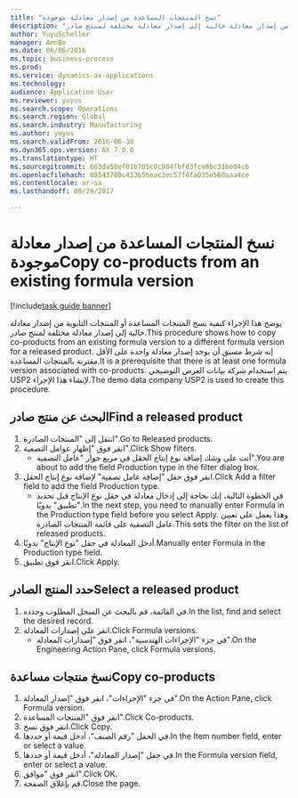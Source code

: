 ```yaml
--- 
title: "نسخ المنتجات المساعدة من إصدار معادلة موجودة"
description: "يوضح هذا الإجراء كيفية نسخ المنتجات المساعدة أو المنتجات الثانوية من إصدار معادلة حالية إلى إصدار معادلة مختلفة لمنتج صادر."
author: YuyuScheller
manager: AnnBe
ms.date: 06/06/2016
ms.topic: business-process
ms.prod: 
ms.service: dynamics-ax-applications
ms.technology: 
audience: Application User
ms.reviewer: yuyus
ms.search.scope: Operations
ms.search.region: Global
ms.search.industry: Manufacturing
ms.author: yuyus
ms.search.validFrom: 2016-06-30
ms.dyn365.ops.version: AX 7.0.0
ms.translationtype: HT
ms.sourcegitcommit: 663da58ef01b705c0c984fbfd3fce8bc31be04c6
ms.openlocfilehash: 80543780c423b5beac3ec57f4fa035e560aaa4ce
ms.contentlocale: ar-sa
ms.lasthandoff: 08/29/2017

---
```

# <a name="copy-co-products-from-an-existing-formula-version"></a><span data-ttu-id="a9884-103">نسخ المنتجات المساعدة من إصدار معادلة موجودة</span><span class="sxs-lookup"><span data-stu-id="a9884-103">Copy co-products from an existing formula version</span></span>

[!include[task guide banner](../../includes/task-guide-banner.md)]

<span data-ttu-id="a9884-104">يوضح هذا الإجراء كيفية نسخ المنتجات المساعدة أو المنتجات الثانوية من إصدار معادلة حالية إلى إصدار معادلة مختلفة لمنتج صادر.</span><span class="sxs-lookup"><span data-stu-id="a9884-104">This procedure shows how to copy co-products from an existing formula version to a different formula version for a released product.</span></span> <span data-ttu-id="a9884-105">إنه شرط مسبق أن يوجد إصدار معادلة واحدة على الأقل مقترنة بالمنتجات المساعدة.</span><span class="sxs-lookup"><span data-stu-id="a9884-105">It is a prerequisite that there is at least one formula version associated with co-products.</span></span> <span data-ttu-id="a9884-106">يتم استخدام شركة بيانات العرض التوضيحي USP2 لإنشاء هذا الإجراء.</span><span class="sxs-lookup"><span data-stu-id="a9884-106">The demo data company USP2 is used to create this procedure.</span></span>


## <a name="find-a-released-product"></a><span data-ttu-id="a9884-107">البحث عن منتج صادر</span><span class="sxs-lookup"><span data-stu-id="a9884-107">Find a released product</span></span>
1. <span data-ttu-id="a9884-108">انتقل إلى "المنتجات الصادرة‬".</span><span class="sxs-lookup"><span data-stu-id="a9884-108">Go to Released products.</span></span>
2. <span data-ttu-id="a9884-109">انقر فوق "إظهار عوامل التصفية".</span><span class="sxs-lookup"><span data-stu-id="a9884-109">Click Show filters.</span></span>
    * <span data-ttu-id="a9884-110">أنت على وشك إضافة نوع إنتاج الحقل في مربع حوار "عامل التصفية".</span><span class="sxs-lookup"><span data-stu-id="a9884-110">You are about to add the field Production type in the filter dialog box.</span></span>  
3. <span data-ttu-id="a9884-111">انقر فوق حقل "إضافة عامل تصفية" لإضافة نوع إنتاج الحقل.</span><span class="sxs-lookup"><span data-stu-id="a9884-111">Click Add a filter field to add the field Production type.</span></span>
    * <span data-ttu-id="a9884-112">في الخطوة التالية، إنك بحاجة إلى إدخال معادلة في حقل نوع الإنتاج قبل تحديد "تطبيق" يدويًا.</span><span class="sxs-lookup"><span data-stu-id="a9884-112">In the next step, you need to manually enter Formula in the Production type field before you select Apply.</span></span> <span data-ttu-id="a9884-113">وهذا يعمل على تعيين عامل التصفية على قائمة المنتجات الصادرة.</span><span class="sxs-lookup"><span data-stu-id="a9884-113">This sets the filter on the list of released products.</span></span>  
4. <span data-ttu-id="a9884-114">أدخل المعادلة في حقل "نوع الإنتاج" يدويًا.</span><span class="sxs-lookup"><span data-stu-id="a9884-114">Manually enter Formula in the Production type field.</span></span>
5. <span data-ttu-id="a9884-115">انقر فوق تطبيق.</span><span class="sxs-lookup"><span data-stu-id="a9884-115">Click Apply.</span></span>

## <a name="select-a-released-product"></a><span data-ttu-id="a9884-116">حدد المنتج الصادر</span><span class="sxs-lookup"><span data-stu-id="a9884-116">Select a released product</span></span>
1. <span data-ttu-id="a9884-117">في القائمة، قم بالبحث عن السجل المطلوب وحدده.</span><span class="sxs-lookup"><span data-stu-id="a9884-117">In the list, find and select the desired record.</span></span>
2. <span data-ttu-id="a9884-118">انقر على إصدارات المعادلة.</span><span class="sxs-lookup"><span data-stu-id="a9884-118">Click Formula versions.</span></span>
    * <span data-ttu-id="a9884-119">في جزء "الإجراءات الهندسية"، انقر فوق "إصدارات المعادلة".</span><span class="sxs-lookup"><span data-stu-id="a9884-119">On the Engineering Action Pane, click Formula versions.</span></span>  

## <a name="copy-co-products"></a><span data-ttu-id="a9884-120">نسخ منتجات مساعدة</span><span class="sxs-lookup"><span data-stu-id="a9884-120">Copy co-products</span></span>
1. <span data-ttu-id="a9884-121">في جزء "الإجراءات"، انقر فوق "إصدار المعادلة".</span><span class="sxs-lookup"><span data-stu-id="a9884-121">On the Action Pane, click Formula version.</span></span>
2. <span data-ttu-id="a9884-122">انقر فوق "‏‫المنتجات المساعدة‬".</span><span class="sxs-lookup"><span data-stu-id="a9884-122">Click Co-products.</span></span>
3. <span data-ttu-id="a9884-123">انقر فوق نسخ.</span><span class="sxs-lookup"><span data-stu-id="a9884-123">Click Copy.</span></span>
4. <span data-ttu-id="a9884-124">في الحقل "رقم الصنف"، أدخل قيمة أو حددها.</span><span class="sxs-lookup"><span data-stu-id="a9884-124">In the Item number field, enter or select a value.</span></span>
5. <span data-ttu-id="a9884-125">في حقل "إصدار المعادلة"، أدخل قيمة أو حددها.</span><span class="sxs-lookup"><span data-stu-id="a9884-125">In the Formula version field, enter or select a value.</span></span>
6. <span data-ttu-id="a9884-126">انقر فوق "موافق".</span><span class="sxs-lookup"><span data-stu-id="a9884-126">Click OK.</span></span>
7. <span data-ttu-id="a9884-127">قم بإغلاق الصفحة.</span><span class="sxs-lookup"><span data-stu-id="a9884-127">Close the page.</span></span>


